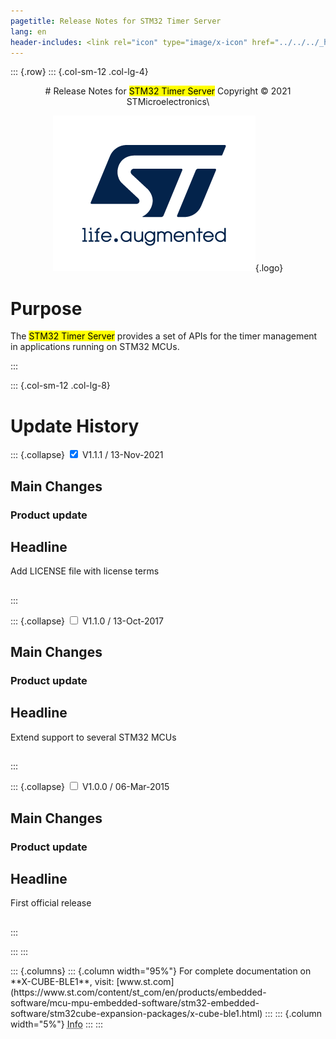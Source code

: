 ```yaml
---
pagetitle: Release Notes for STM32 Timer Server
lang: en
header-includes: <link rel="icon" type="image/x-icon" href="../../../_htmresc/favicon.png" />
---
```


::: {.row}
::: {.col-sm-12 .col-lg-4}

<center>
# Release Notes for <mark>STM32 Timer Server</mark>
Copyright &copy; 2021 STMicroelectronics\
    
[![ST logo](../../../_htmresc/st_logo_2020.png)](https://www.st.com){.logo}
</center>

# Purpose

The <mark>STM32 Timer Server</mark> provides a set of APIs for the timer management in applications running on STM32 MCUs.

:::

::: {.col-sm-12 .col-lg-8}
# Update History

::: {.collapse}
<input type="checkbox" id="collapse-section3" checked aria-hidden="true">
<label for="collapse-section3" aria-hidden="true">V1.1.1 / 13-Nov-2021</label>
<div>			

## Main Changes

### Product update

  Headline
  ----------------------------------------------------------
  Add LICENSE file with license terms

##
</div>
:::

::: {.collapse}
<input type="checkbox" id="collapse-section2" aria-hidden="true">
<label for="collapse-section2" aria-hidden="true">V1.1.0 / 13-Oct-2017</label>
<div>			

## Main Changes

### Product update

  Headline
  ----------------------------------------------------------
  Extend support to several STM32 MCUs

##
</div>
:::

::: {.collapse}
<input type="checkbox" id="collapse-section1" aria-hidden="true">
<label for="collapse-section1" aria-hidden="true">V1.0.0 / 06-Mar-2015</label>
<div>			

## Main Changes

### Product update

  Headline
  ----------------------------------------------------------
  First official release

##
</div>
:::

:::
:::

<footer class="sticky">
::: {.columns}
::: {.column width="95%"}
For complete documentation on **X-CUBE-BLE1**,
visit: [www.st.com](https://www.st.com/content/st_com/en/products/embedded-software/mcu-mpu-embedded-software/stm32-embedded-software/stm32cube-expansion-packages/x-cube-ble1.html)
:::
::: {.column width="5%"}
<abbr title="Based on template cx566953 version 2.0">Info</abbr>
:::
:::
</footer>
